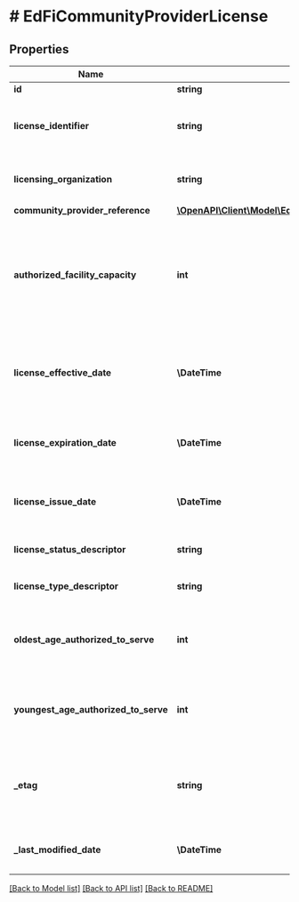 # # EdFiCommunityProviderLicense

## Properties

Name | Type | Description | Notes
------------ | ------------- | ------------- | -------------
**id** | **string** |  | [optional]
**license_identifier** | **string** | The unique identifier issued by the licensing organization. |
**licensing_organization** | **string** | The organization issuing the license. |
**community_provider_reference** | [**\OpenAPI\Client\Model\EdFiCommunityProviderReference**](EdFiCommunityProviderReference.md) |  |
**authorized_facility_capacity** | **int** | The maximum number that can be contained or accommodated which a provider is authorized or licensed to serve. | [optional]
**license_effective_date** | **\DateTime** | The month, day, and year on which a license is active or becomes effective. |
**license_expiration_date** | **\DateTime** | The month, day, and year on which a license will expire. | [optional]
**license_issue_date** | **\DateTime** | The month, day, and year on which an active license was issued. | [optional]
**license_status_descriptor** | **string** | An indication of the status of the license. | [optional]
**license_type_descriptor** | **string** | An indication of the category of the license. |
**oldest_age_authorized_to_serve** | **int** | The oldest age of children a provider is authorized or licensed to serve. | [optional]
**youngest_age_authorized_to_serve** | **int** | The youngest age of children a provider is authorized or licensed to serve. | [optional]
**_etag** | **string** | A unique system-generated value that identifies the version of the resource. | [optional]
**_last_modified_date** | **\DateTime** | The date and time the resource was last modified. | [optional]

[[Back to Model list]](../../README.md#models) [[Back to API list]](../../README.md#endpoints) [[Back to README]](../../README.md)

